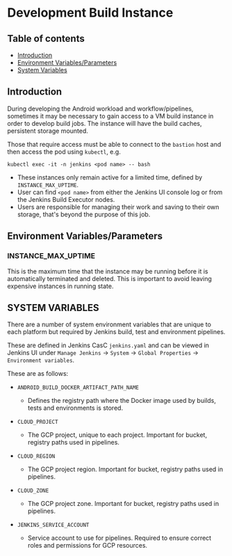 # Development Build Instance

## Table of contents
- [Introduction](#introduction)
- [Environment Variables/Parameters](#environment-variables)
- [System Variables](#system-variables)

## Introduction <a name="introduction"></a>

During developing the Android workload and workflow/pipelines, sometimes it may be necessary to gain access to a VM build instance in order to develop build jobs. The instance will have the build caches, persistent storage mounted.

Those that require access must be able to connect to the `bastion` host and then access the pod using `kubectl`, e.g.

```
kubectl exec -it -n jenkins <pod name> -- bash
```

- These instances only remain active for a limited time, defined by `INSTANCE_MAX_UPTIME`.
- User can find `<pod name>` from either the Jenkins UI console log or from the Jenkins Build Executor nodes.
- Users are responsible for managing their work and saving to their own storage, that's beyond the purpose of this job.


## Environment Variables/Parameters <a name="environment-variables"></a>

### INSTANCE_MAX_UPTIME

This is the maximum time that the instance may be running before it is automatically terminated and deleted. This is important to avoid leaving expensive instances in running state.

## SYSTEM VARIABLES <a name="system-variables"></a>

There are a number of system environment variables that are unique to each platform but required by Jenkins build, test and environment pipelines.

These are defined in Jenkins CasC `jenkins.yaml` and can be viewed in Jenkins UI under `Manage Jenkins` -> `System` -> `Global Properties` -> `Environment variables`.

These are as follows:

-   `ANDROID_BUILD_DOCKER_ARTIFACT_PATH_NAME`
    - Defines the registry path where the Docker image used by builds, tests and environments is stored.

-   `CLOUD_PROJECT`
    - The GCP project, unique to each project. Important for bucket, registry paths used in pipelines.

-   `CLOUD_REGION`
    - The GCP project region. Important for bucket, registry paths used in pipelines.

-   `CLOUD_ZONE`
    - The GCP project zone. Important for bucket, registry paths used in pipelines.

-   `JENKINS_SERVICE_ACCOUNT`
    - Service account to use for pipelines. Required to ensure correct roles and permissions for GCP resources.
